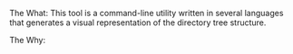 The What:
This tool is a command-line utility written in several languages that generates a visual representation of the directory tree structure.

The Why: